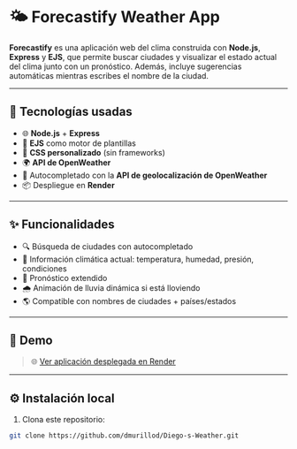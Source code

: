# 🌤️ Forecastify Weather App

**Forecastify** es una aplicación web del clima construida con **Node.js**, **Express** y **EJS**, que permite buscar ciudades y visualizar el estado actual del clima junto con un pronóstico. Además, incluye sugerencias automáticas mientras escribes el nombre de la ciudad.

---

## 🚀 Tecnologías usadas

- 🌐 **Node.js** + **Express**
- 🎨 **EJS** como motor de plantillas
- 💅 **CSS personalizado** (sin frameworks)
- 🌍 **API de OpenWeather**
- 🔎 Autocompletado con la **API de geolocalización de OpenWeather**
- 📦 Despliegue en **Render**

---

## ✨ Funcionalidades

- 🔍 Búsqueda de ciudades con autocompletado
- 📍 Información climática actual: temperatura, humedad, presión, condiciones
- 📅 Pronóstico extendido
- 🌧️ Animación de lluvia dinámica si está lloviendo
- 🌎 Compatible con nombres de ciudades + países/estados

---

## 📸 Demo

> 🌐 [Ver aplicación desplegada en Render](https://diego-s-weather.onrender.com)

---

## ⚙️ Instalación local

1. Clona este repositorio:

```bash
git clone https://github.com/dmurillod/Diego-s-Weather.git

